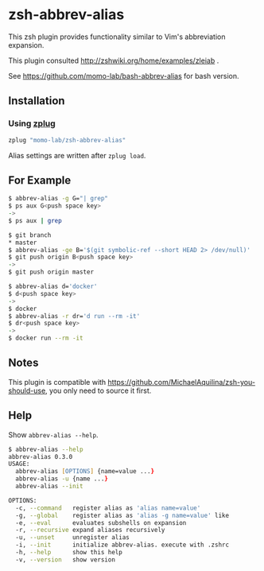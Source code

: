# zsh-abbrev-alias
This zsh plugin provides functionality similar to Vim's abbreviation expansion.

This plugin consulted http://zshwiki.org/home/examples/zleiab .

See https://github.com/momo-lab/bash-abbrev-alias for bash version.

## Installation
### Using [zplug](https://github.com/b4b4r07/zplug)

```zsh
zplug "momo-lab/zsh-abbrev-alias"
```

Alias settings are written after `zplug load`.

## For Example

```zsh
$ abbrev-alias -g G="| grep"
$ ps aux G<push space key>
->
$ ps aux | grep 
```

```zsh
$ git branch
* master
$ abbrev-alias -ge B='$(git symbolic-ref --short HEAD 2> /dev/null)'
$ git push origin B<push space key>
->
$ git push origin master 
```

```zsh
$ abbrev-alias d='docker'
$ d<push space key>
->
$ docker
$ abbrev-alias -r dr='d run --rm -it'
$ dr<push space key>
->
$ docker run --rm -it
```

## Notes
This plugin is compatible with https://github.com/MichaelAquilina/zsh-you-should-use,
you only need to source it first.

## Help
Show `abbrev-alias --help`.

```zsh
$ abbrev-alias --help
abbrev-alias 0.3.0
USAGE:
  abbrev-alias [OPTIONS] {name=value ...}
  abbrev-alias -u {name ...}
  abbrev-alias --init

OPTIONS:
  -c, --command   register alias as 'alias name=value'
  -g, --global    register alias as 'alias -g name=value' like
  -e, --eval      evaluates subshells on expansion
  -r, --recursive expand aliases recursively
  -u, --unset     unregister alias
  -i, --init      initialize abbrev-alias. execute with .zshrc
  -h, --help      show this help
  -v, --version   show version
```

